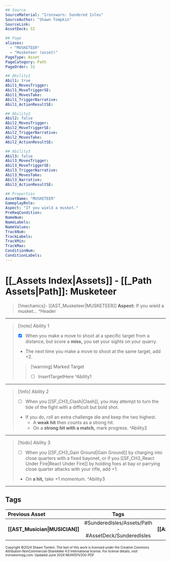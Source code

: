 ```yaml
---
## Source
SourceMaterial: "Ironsworn: Sundered Isles"
SourceAuthor: "Shawn Tompkin"
SourceLink: 
AssetDeck: SI

## Page
aliases:
  - "MUSKETEER"
  - "Musketeer (asset)"
PageType: Asset
PageCategory: Path
PageOrder: 31

## Ability1
Abil1: true
Abil1_MovesTrigger: 
Abil1_MoveTriggerSE: 
Abil1_MovesTake: 
Abil1_TriggerNarrative: 
Abil1_ActionResultSE: 

## Ability2
Abil2: false
Abil2_MovesTrigger: 
Abil2_MoveTriggerSE: 
Abil2_TriggerNarrative: 
Abil2_MovesTake: 
Abil2_ActionResultSE: 

## Ability3
Abil3: false
Abil3_MovesTrigger: 
Abil3_MoveTriggerSE: 
Abil3_TriggerNarrative: 
Abil3_MovesTake: 
Abil3_Narrative: 
Abil3_ActionResultSE: 

## Properties
AssetName: "MUSKETEER"
GameplayRole: 
Aspect: "If you wield a musket."
PreReqCondition: 
NameNum: 
NameLabels: 
NameValues: 
TrackNum: 
TrackLabels: 
TrackMin: 
TrackMax: 
ConditionNum: 
ConditionLabels: 
---
```

# [[_Assets Index|Assets]] - [[_Path Assets|Path]]: Musketeer

> [!mechanics]- [[AST_Musketeer|MUSKETEER]]
> **Aspect:** If you wield a musket... ^Header
___
> [!note] Ability 1
> - [x] When you make a move to shoot at a specific target from a distance, but score a **miss,** you set your sights on your quarry.
> - The next time you make a move to shoot at the same target, add +2. 
> > [!warning] Marked Target
> > - [ ] InsertTargetHere ^Ability1
___
> [!info] Ability 2
> - [ ] When you [[SF_CH3_Clash|Clash]], you may attempt to turn the tide of the fight with a difficult but bold shot.
> - If you do, roll an extra challenge die and keep the two highest.
> 	- A **weak hit** then counts as a strong hit. 
> 	- On a **strong hit with a match,** mark progress. ^Ability2
___
> [!todo] Ability 3
> - [ ] When you [[SF_CH3_Gain Ground|Gain Ground]] by charging into close quarters with a fixed bayonet, or if you [[SF_CH3_React Under Fire|React Under Fire]] by holding foes at bay or parrying close quarter attacks with your rifle, add +1.
> - On **a hit,** take +1 momentum. ^Ability3
___
## Tags

| Previous Asset | Tags | Next Asset |
| :--- | :---: | ---: |
| **[[AST_Musician\|MUSICIAN]]** | #SunderedIsles/Assets/Path - #AssetDeck/SunderedIsles| **[[AST_Necromancer\|NECROMANCER]]** |

<font size=-2>Copyright ©2024 Shawn Tomkin. The text of this work is licensed under the Creative Commons Attribution-NonCommercial-ShareAlike 4.0 International license. For license details, visit ironswornrpg.com. Updated June 2024 MUH051V200-PDF</font>